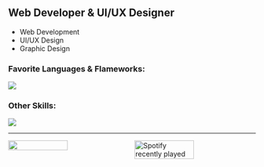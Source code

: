 ## Web Developer & UI/UX Designer
- Web Development
- UI/UX Design
- Graphic Design

### Favorite Languages & Flameworks:
![](https://skillicons.dev/icons?i=typescript,react,python,fastapi,rust)

### Other Skills:
![](https://skillicons.dev/icons?i=docker,figma,illustrator)

---

<div style="display: flex; justify-content: space-between;">
  <img src="https://www.canva.com/design/DAGS5AEVpx0/-AuDpRnsMCygMDnasL0JiQ/edit?utm_content=DAGS5AEVpx0&utm_campaign=designshare&utm_medium=link2&utm_source=sharebutton" width="49%" />
  <img src="https://spotify-recently-played-readme.vercel.app/api?user=21hjina3d6m43a6rsoba7vjqy&unique=true" alt="Spotify recently played" width="49%" />
</div>
